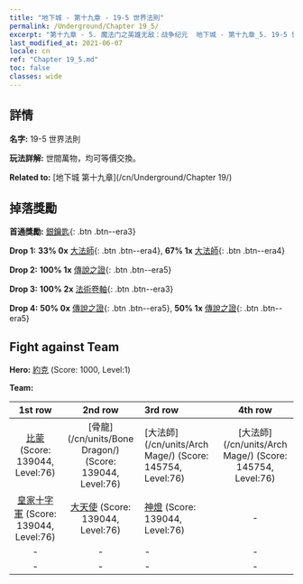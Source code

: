 ```yaml
---
title: "地下城 - 第十九章 - 19-5 世界法則"
permalink: /Underground/Chapter 19_5/
excerpt: "第十九章 - 5. 魔法门之英雄无敌：战争纪元  地下城 - 第十九章_5. 19-5 世界法則"
last_modified_at: 2021-06-07
locale: cn
ref: "Chapter 19_5.md"
toc: false
classes: wide
---
```


## 詳情

 **名字:** 19-5 世界法則

 **玩法詳解:**       世間萬物，均可等價交換。

 **Related to:** [地下城 第十九章](/cn/Underground/Chapter 19/)

## 掉落獎勵

 **首通獎勵:** [銀鑰匙](/cn/Items/con_693/){: .btn .btn--era3}

 **Drop 1:** **33% 0x** [大法師](/cn/Items/unt_238/){: .btn .btn--era4}, **67% 1x** [大法師](/cn/Items/unt_238/){: .btn .btn--era4}

 **Drop 2:** **100% 1x** [傳說之證](/cn/Items/mat_74/){: .btn .btn--era5}

 **Drop 3:** **100% 2x** [法術卷軸](/cn/Items/con_694/){: .btn .btn--era3}

 **Drop 4:** **50% 0x** [傳說之證](/cn/Items/mat_67/){: .btn .btn--era5}, **50% 1x** [傳說之證](/cn/Items/mat_67/){: .btn .btn--era5}


## Fight against Team
 **Hero:** [約克](/cn/heroes/Yog/) (Score: 1000, Level:1)

 **Team:**


  | 1st row | 2nd row | 3rd row | 4th row |
  |:----:|:----:|:----|:----:|
  | [比蒙](/cn/units/Behemoth/) (Score: 139044, Level:76)  | [骨龍](/cn/units/Bone Dragon/) (Score: 139044, Level:76)  | [大法師](/cn/units/Arch Mage/) (Score: 145754, Level:76)  | [大法師](/cn/units/Arch Mage/) (Score: 145754, Level:76)  |
  | [皇家十字軍](/cn/units/Swordsman/) (Score: 139044, Level:76)  | [大天使](/cn/units/Angel/) (Score: 139044, Level:76)  | [神燈](/cn/units/Genie/) (Score: 139044, Level:76)  | - |
  | - | - | - | - |
  | - | - | - | - |


